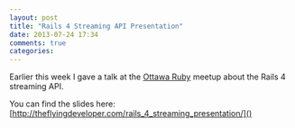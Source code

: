 ```yaml
---
layout: post
title: "Rails 4 Streaming API Presentation"
date: 2013-07-24 17:34
comments: true
categories:
---
```


Earlier this week I gave a talk at the [Ottawa Ruby](http://ottawaruby.ca/) meetup about the Rails 4 streaming API.

You can find the slides here: [http://theflyingdeveloper.com/rails_4_streaming_presentation/]()